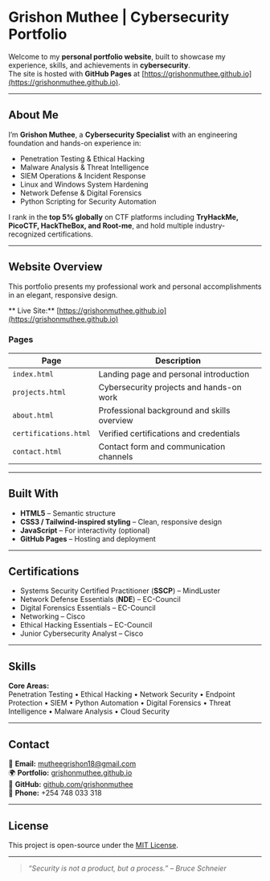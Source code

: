 #  Grishon Muthee | Cybersecurity Portfolio

Welcome to my **personal portfolio website**, built to showcase my experience, skills, and achievements in **cybersecurity**.  
The site is hosted with **GitHub Pages** at [https://grishonmuthee.github.io](https://grishonmuthee.github.io).

---

## About Me

I’m **Grishon Muthee**, a **Cybersecurity Specialist** with an engineering foundation and hands-on experience in:

- Penetration Testing & Ethical Hacking  
- Malware Analysis & Threat Intelligence  
- SIEM Operations & Incident Response  
- Linux and Windows System Hardening  
- Network Defense & Digital Forensics  
- Python Scripting for Security Automation  

I rank in the **top 5% globally** on CTF platforms including **TryHackMe, PicoCTF, HackTheBox, and Root-me**, and hold multiple industry-recognized certifications.

---

##  Website Overview

This portfolio presents my professional work and personal accomplishments in an elegant, responsive design.

** Live Site:** [https://grishonmuthee.github.io](https://grishonmuthee.github.io)

###  Pages
| Page | Description |
|------|--------------|
| `index.html` | Landing page and personal introduction |
| `projects.html` | Cybersecurity projects and hands-on work |
| `about.html` | Professional background and skills overview |
| `certifications.html` | Verified certifications and credentials |
| `contact.html` | Contact form and communication channels |

---

##  Built With
- **HTML5** – Semantic structure  
- **CSS3 / Tailwind-inspired styling** – Clean, responsive design  
- **JavaScript** – For interactivity (optional)  
- **GitHub Pages** – Hosting and deployment  

---

## Certifications
- Systems Security Certified Practitioner (**SSCP**) – MindLuster  
- Network Defense Essentials (**NDE**) – EC-Council  
- Digital Forensics Essentials – EC-Council  
- Networking – Cisco  
- Ethical Hacking Essentials – EC-Council  
- Junior Cybersecurity Analyst – Cisco  

---

## Skills
**Core Areas:**  
Penetration Testing • Ethical Hacking • Network Security • Endpoint Protection • SIEM • Python Automation • Digital Forensics • Threat Intelligence • Malware Analysis • Cloud Security

---

## Contact
📧 **Email:** [mutheegrishon18@gmail.com](mailto:mutheegrishon18@gmail.com)  
🌍 **Portfolio:** [grishonmuthee.github.io](https://grishonmuthee.github.io)  
💼 **GitHub:** [github.com/grishonmuthee](https://github.com/grishonmuthee)  
📱 **Phone:** +254 748 033 318  

---

## License
This project is open-source under the [MIT License](LICENSE).

---

> *“Security is not a product, but a process.” – Bruce Schneier*
